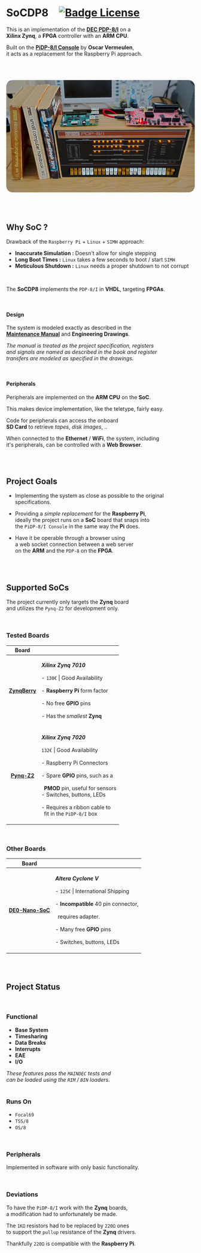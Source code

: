 
# SoCDP8   [![Badge License]][License]

This is an implementation of the **[DEC PDP-8/I]** on a <br>
**Xilinx Zynq**, a **FPGA** controller with an **ARM CPU**.

Built on the **[PiDP-8/I Console]** by **Oscar Vermeulen**, <br>
it acts as a replacement for the Raspberry Pi approach.

<br>
<br>

<div align = center>

![Preview]

</div>

<br>
<br>

## Why SoC ?

Drawback of the `Raspberry Pi` + `Linux` + `SIMH` approach:

- **Inaccurate Simulation :** Doesn't allow for single stepping
- **Long Boot Times :** `Linux` takes a few seconds to boot / start `SIMH`
- **Meticulous Shutdown :** `Linux` needs a proper shutdown to not corrupt

<br>

The **SoCDP8** implements the `PDP-8/I` in **VHDL**, targeting **FPGAs**.

<br>

#### Design

The system is modeled exactly as described in the <br>
**[Maintenance Manual]**  and **Engineering Drawings**.

*The manual is treated as the project specification, registers* <br>
*and signals are named as described in the book and register* <br>
*transfers are modeled as specified in the drawings.*

<br>

#### Peripherals

Peripherals are implemented on the **ARM CPU** on the **SoC**.

This makes device implementation, like the teletype, fairly easy.

Code for peripherals can access the onboard <br>
**SD Card** to retrieve *tapes*, *disk images*, ..

When connected to the **Ethernet** / **WiFi**, the system, including <br>
it's peripherals, can be controlled with a **Web Browser**.

<br>
<br>

## Project Goals

- Implementing the system as close as possible to the original specifications.

- Providing a *simple replacement* for the **Raspberry Pi**, <br>
ideally the project runs on a **SoC** board that snaps into <br>
the `PiDP-8/I Console` in the same way the **Pi** does.

- Have it be operable through a browser using <br>
a web socket connection between a web server <br>
on the **ARM** and the `PDP-8` on the **FPGA**.

<br>
<br>

## Supported SoCs

The project currently only targets the **Zynq** board <br>
and utilizes the `Pynq-Z2` for development only.

<br>

### Tested Boards

| Board |  |
|:-----:|:-|
| **[ZynqBerry]** | <br> ***Xilinx Zynq 7010*** <br><br> - `130€` \| Good Availability <br><br> - **Raspberry Pi** form factor <br><br> - No free **GPIO** pins <br><br> - Has the *smallest* **Zynq** <br><br> |
| **[Pynq-Z2]** | <br> ***Xilinx Zynq 7020*** <br><br> `132€` \| Good Availability <br><br> - Raspberry Pi Connectors <br><br> - Spare **GPIO** pins, such as a <br><br>  **PMOD** pin, useful for sensors<br> - Switches, buttons, LEDs <br><br> - Requires a ribbon cable to <br>  fit in the `PiDP-8/I` box <br><br> |

<br>

### Other Boards

| Board |  |
|:-----:|:-|
| **[DE0-Nano-SoC]** | <br> ***Altera Cyclone V*** <br><br> - `125€` \| International Shipping <br><br> - **Incompatible** 40 pin connector, <br><br>  requires adapter. <br><br> - Many free **GPIO** pins <br><br> - Switches, buttons, LEDs <br><br> |

<br>
<br>

## Project Status

<br>

### Functional

- **Base System**
- **Timesharing**
- **Data Breaks**
- **Interrupts**
- **EAE**
- **I/O**

*These features pass the `MAINDEC` tests and* <br>
*can be loaded using the `RIM` / `BIN` loaders.*
<br>
<br>

### Runs On

- `Focal69`
- `TSS/8`
- `OS/8`

<br>

### Peripherals

Implemented in software with only basic functionality.

<br>

### Deviations

To have the `PiDP-8/I` work with the **Zynq** boards, <br>
a modification had to unfortunately be made.

The `1KΩ` resistors had to be replaced by `220Ω` ones <br>
to support the `pullup` resistance of the **Zynq** drivers.

Thankfully `220Ω` is compatible with the **Raspberry Pi**.

<br>


<!----------------------------------------------------------------------------->

[PiDP-8/I Console]: https://obsolescence.wixsite.com/obsolescence/pidp-8
[DE0-Nano-SoC]: https://www.terasic.com.tw/cgi-bin/page/archive.pl?Language=English&CategoryNo=163&No=941&PartNo=1
[DEC PDP-8/I]: https://en.wikipedia.org/wiki/PDP-8
[ZynqBerry]: https://shop.trenz-electronic.de/en/TE0726-03M-ZynqBerry-Zynq-7010-in-Raspberry-Pi-form-factor
[Pynq-Z2]: http://www.tul.com.tw/ProductsPYNQ-Z2.html

[Maintenance Manual]: Documentation/PDP8I_maintenance_manual_vol1.pdf
[Preview]: Resources/Preview.png
[License]: LICENSE


<!--------------------------------[ Badges ]----------------------------------->

[Badge License]: https://img.shields.io/badge/Open_Hardware-1.2-292961?style=for-the-badge

